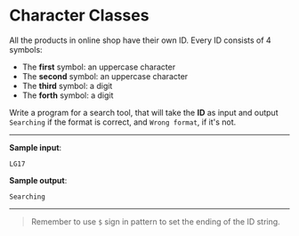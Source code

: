 # Character Classes

All the products in online shop have their own ID. Every ID consists of 4 symbols:
- The **first** symbol: an uppercase character
- The **second** symbol: an uppercase character
- The **third** symbol: a digit
- The **forth** symbol: a digit

Write a program for a search tool, that will take the **ID** as input and output `Searching` if the format is correct, and `Wrong format`, if it's not.

---

**Sample input**: 
```
LG17
```

**Sample output**: 
```
Searching
```

---

>Remember to use `$` sign in pattern to set the ending of the ID string.